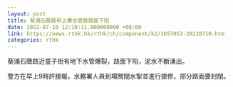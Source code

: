 ```yaml
---
layout: post
title: 葵涌石蔭路早上爆水管致路面下陷
date: 2022-07-10 12:10:11.000000000 +08:00
link: https://news.rthk.hk/rthk/ch/component/k2/1657053-20220710.htm
categories: rthk
---
```


葵涌石蔭路近童子街有地下水管爆裂，路面下陷，泥水不斷湧出。

警方在早上9時許接報，水務署人員到場關閉水掣並進行搶修，部分路面要封閉。

